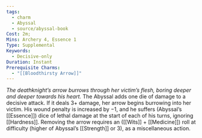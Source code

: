 ```yaml
---
tags:
  - charm
  - Abyssal
  - source/abyssal-book
Cost: 2m; 
Mins: Archery 4, Essence 1
Type: Supplemental
Keywords:
  - Decisive-only
Duration: Instant
Prerequisite Charms:
  - "[[Bloodthirsty Arrow]]"
---
```

*The deathknight’s arrow burrows through her victim’s flesh, boring deeper and deeper towards his heart.*
The Abyssal adds one die of damage to a decisive attack. If it deals 3+ damage, her arrow begins burrowing into her victim. His wound penalty is increased by −1, and he suffers (Abyssal’s [[Essence]]) dice of lethal damage at the start of each of his turns, ignoring [[Hardness]].
Removing the arrow requires an ([[Wits]] + [[Medicine]]) roll at difficulty (higher of Abyssal’s [[Strength]] or 3), as a miscellaneous action.